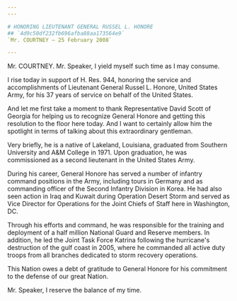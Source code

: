 ```yaml
---
---

# HONORING LIEUTENANT GENERAL RUSSEL L. HONORE
## `4d9c50df232fb696afba88aa173564e9`
`Mr. COURTNEY — 25 February 2008`

---
```



Mr. COURTNEY. Mr. Speaker, I yield myself such time as I may consume.

I rise today in support of H. Res. 944, honoring the service and 
accomplishments of Lieutenant General Russel L. Honore, United States 
Army, for his 37 years of service on behalf of the United States.

And let me first take a moment to thank Representative David Scott of 
Georgia for helping us to recognize General Honore and getting this 
resolution to the floor here today. And I want to certainly allow him 
the spotlight in terms of talking about this extraordinary gentleman.

Very briefly, he is a native of Lakeland, Louisiana, graduated from 
Southern University and A&M College in 1971. Upon graduation, he was 
commissioned as a second lieutenant in the United States Army.

During his career, General Honore has served a number of infantry 
command positions in the Army, including tours in Germany and as 
commanding officer of the Second Infantry Division in Korea. He had 
also seen action in Iraq and Kuwait during Operation Desert Storm and 
served as Vice Director for Operations for the Joint Chiefs of Staff 
here in Washington, DC.

Through his efforts and command, he was responsible for the training 
and deployment of a half million National Guard and Reserve members. In 
addition, he led the Joint Task Force Katrina following the hurricane's 
destruction of the gulf coast in 2005, where he commanded all active 
duty troops from all branches dedicated to storm recovery operations.

This Nation owes a debt of gratitude to General Honore for his 
commitment to the defense of our great Nation.

Mr. Speaker, I reserve the balance of my time.